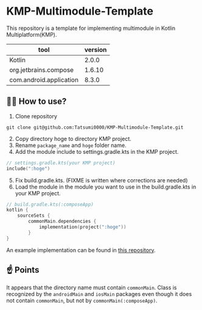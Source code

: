 # KMP-Multimodule-Template

This repository is a template for implementing multimodule in Kotlin Multiplatform(KMP).

| tool                    | version |
| ----------------------- | ------- |
| Kotlin                  | 2.0.0   |
| org.jetbrains.compose   | 1.6.10  |
| com.android.application | 8.3.0   |

## 👩‍💻 How to use?

1. Clone repository

```
git clone git@github.com:Tatsumi0000/KMP-Multimodule-Template.git
```

2. Copy directory hoge to directory KMP project.
3. Rename `package_name` and `hoge` folder name.
4. Add the module include to settings.gradle.kts in the KMP project.

```kotlin
// settings.gradle.kts(your KMP project)
include(":hoge")
```

5. Fix build.gradle.kts. (FIXME is written where corrections are needed)
6. Load the module in the module you want to use in the build.gradle.kts in your KMP project.

```kotlin
// build.gradle.kts(:composeApp)
kotlin {
    sourceSets {
        commonMain.dependencies {
            implementation(project(":hoge"))
        }
}

```

An example implementation can be found in [this repository](https://github.com/Tatsumi0000/nct-deck).


## ☝ Points
It appears that the directory name must contain `commonMain`.
Class is recognized by the `androidMain` and `iosMain` packages even though it does not contain `commonMain`, but not by `commonMain(:composeApp)`.
